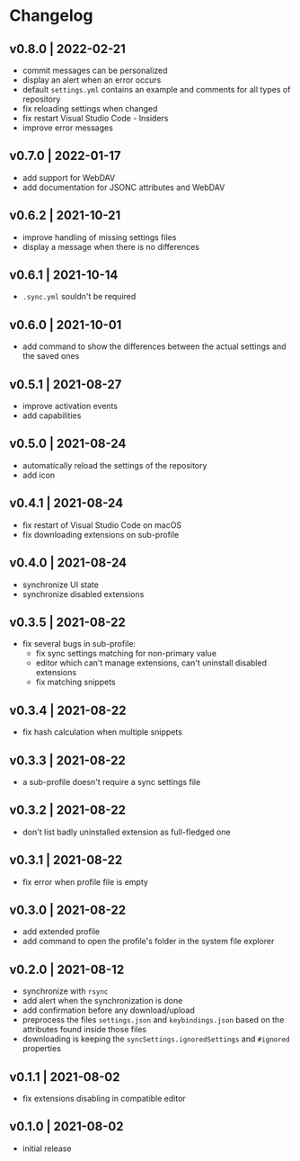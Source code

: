 # Changelog

## v0.8.0 | 2022-02-21
- commit messages can be personalized
- display an alert when an error occurs
- default `settings.yml` contains an example and comments for all types of repository
- fix reloading settings when changed
- fix restart Visual Studio Code - Insiders
- improve error messages

## v0.7.0 | 2022-01-17
- add support for WebDAV
- add documentation for JSONC attributes and WebDAV

## v0.6.2 | 2021-10-21
- improve handling of missing settings files
- display a message when there is no differences

## v0.6.1 | 2021-10-14
- `.sync.yml` souldn't be required

## v0.6.0 | 2021-10-01
- add command to show the differences between the actual settings and the saved ones

## v0.5.1 | 2021-08-27
- improve activation events
- add capabilities

## v0.5.0 | 2021-08-24
- automatically reload the settings of the repository
- add icon

## v0.4.1 | 2021-08-24
- fix restart of Visual Studio Code on macOS
- fix downloading extensions on sub-profile

## v0.4.0 | 2021-08-24
- synchronize UI state
- synchronize disabled extensions

## v0.3.5 | 2021-08-22
- fix several bugs in sub-profile:
  - fix sync settings matching for non-primary value
  - editor which can't manage extensions, can't uninstall disabled extensions
  - fix matching snippets

## v0.3.4 | 2021-08-22
- fix hash calculation when multiple snippets

## v0.3.3 | 2021-08-22
- a sub-profile doesn't require a sync settings file

## v0.3.2 | 2021-08-22
- don't list badly uninstalled extension as full-fledged one

## v0.3.1 | 2021-08-22
- fix error when profile file is empty

## v0.3.0 | 2021-08-22
- add extended profile
- add command to open the profile's folder in the system file explorer

## v0.2.0 | 2021-08-12
- synchronize with `rsync`
- add alert when the synchronization is done
- add confirmation before any download/upload
- preprocess the files `settings.json` and `keybindings.json` based on the attributes found inside those files
- downloading is keeping the `syncSettings.ignoredSettings` and `#ignored` properties

## v0.1.1 | 2021-08-02
- fix extensions disabling in compatible editor

## v0.1.0 | 2021-08-02
- initial release
